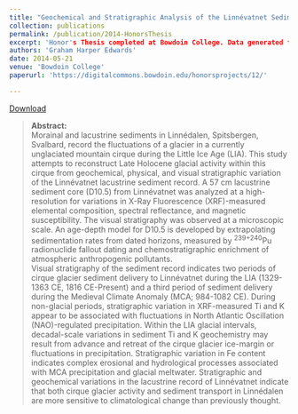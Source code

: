 ```yaml
---
title: "Geochemical and Stratigraphic Analysis of the Linnévatnet Sediment Record: A Study of Late Holocene Cirque Glacier Activity in Spitsbergen, Svalbard"
collection: publications
permalink: /publication/2014-HonorsThesis
excerpt: 'Honor's Thesis completed at Bowdoin College. Data generated from samples collected during the Svalbard REU 2013 field season.'
authors: 'Graham Harper Edwards'
date: 2014-05-21
venue: 'Bowdoin College'
paperurl: 'https://digitalcommons.bowdoin.edu/honorsprojects/12/'

---
```


[Download](https://digitalcommons.bowdoin.edu/honorsprojects/12/)

><b>Abstract:</b> <br/>Morainal and lacustrine sediments in Linnédalen, Spitsbergen, Svalbard, record the fluctuations of a glacier in a currently unglaciated mountain cirque during the Little Ice Age (LIA). This study attempts to reconstruct Late Holocene glacial activity within this cirque from geochemical, physical, and visual stratigraphic variation of the Linnévatnet lacustrine sediment record. A 57 cm lacustrine sediment core (D10.5) from Linnévatnet was analyzed at a high-resolution for variations in X-Ray Fluorescence (XRF)-measured elemental composition, spectral reflectance, and magnetic susceptibility. The visual stratigraphy was observed at a microscopic scale. An age-depth model for D10.5 is developed by extrapolating sedimentation rates from dated horizons, measured by <sup>239+240</sup>Pu radionuclide fallout dating and chemostratigraphic enrichment of atmospheric anthropogenic pollutants.<br>Visual stratigraphy of the sediment record indicates two periods of cirque glacier sediment delivery to Linnévatnet during the LIA (1329-1363 CE, 1816 CE-Present) and a third period of sediment delivery during the Medieval Climate Anomaly (MCA; 984-1082 CE). During non-glacial periods, stratigraphic variation in XRF-measured Ti and K appear to be associated with fluctuations in North Atlantic Oscillation (NAO)-regulated precipitation. Within the LIA glacial intervals, decadal-scale variations in sediment Ti and K geochemistry may result from advance and retreat of the cirque glacier ice-margin or fluctuations in precipitation. Stratigraphic variation in Fe content indicates complex erosional and hydrological processes associated with MCA precipitation and glacial meltwater. Stratigraphic and geochemical variations in the lacustrine record of Linnévatnet indicate that both cirque glacier activity and sediment transport in Linnédalen are more sensitive to climatological change than previously thought.
